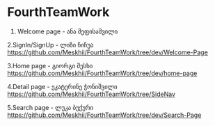 # FourthTeamWork

1. Welcome page - ანა მეფისაშვილი

2.SignIn/SignUp   - ლიზი ჩიჩუა
https://github.com/Meskhii/FourthTeamWork/tree/dev/Welcome-Page

3.Home page       - გიორგი მესხი 
https://github.com/Meskhii/FourthTeamWork/tree/dev/home-page

4.Detail page     - ეკატერინე ჭონიშვილი
https://github.com/Meskhii/FourthTeamWork/tree/SideNav

5.Search page     - ლუკა ბუქური
https://github.com/Meskhii/FourthTeamWork/tree/dev/Search-Page
